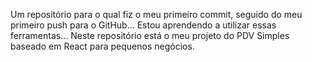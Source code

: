<p1>Um repositório para o qual fiz o meu primeiro commit, seguido do meu primeiro push para o GitHub... <p1/>
<p1>Estou aprendendo a utilizar essas ferramentas...</p1>
<p1>Neste repositório está o meu projeto do PDV Simples baseado em React para pequenos negócios.</p1>
